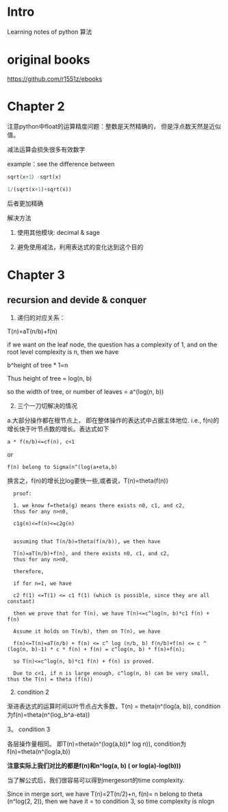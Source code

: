 # Intro

Learning notes of python 算法

# original books

https://github.com/r1551z/ebooks

# Chapter 2
注意python中float的运算精度问题：整数是天然精确的，
但是浮点数天然是近似值。

减法运算会损失很多有效数字

example：see the difference between
```python
sqrt(x+1）-sqrt(x)

1/(sqrt(x+1)+sqrt(x))
```
后者更加精确

解决方法

1. 使用其他模块: decimal & sage

2. 避免使用减法，利用表达式的变化达到这个目的


# Chapter 3 

## recursion and devide & conquer

1. 递归的对应关系：

T(n)=aT(n/b)+f(n)

if we want on the leaf node, the question has a complexity of 1, and
on the root level complexity is n, then we have

b^height of tree * 1=n

Thus height of tree = log(n, b)

so the width of tree, or number of leaves = a^(log(n, b))


2. 三个一刀切解决的情况

a.大部分操作都在根节点上， 即在整体操作的表达式中占据主体地位. i.e.,
f(n)的增长快于叶节点数的增长。表达式如下


```
a * f(n/b)<=cf(n), c<1
```

or
```
f(n) belong to Sigma(n^(log(a+eta,b)
```

换言之，f(n)的增长比log要快一些,或者说，T(n)=theta(f(n))

      proof:
      
      1. we know f=theta(g) means there exists n0, c1, and c2,
      thus for any n>n0, 
      
      c1g(n)<=f(n)<=c2g(n)
  
  
      assuming that T(n/b)=theta(f(n/b)), we then have
      
      T(n)=aT(n/b)+f(n), and there exists n0, c1, and c2,
      thus for any n>n0, 
      
      therefore, 
      
      if for n=1, we have
      
      c2 f(1) <=T(1) <= c1 f(1) (which is possible, since they are all constant)
      
      then we prove that for T(n), we have T(n)<=c^log(n, b)*c1 f(n) + f(n)
      
      Assume it holds on T(n/b), then on T(n), we have 
      
      f(n)<=T(n)=aT(n/b) + f(n) <= c^ log (n/b, b) f(n/b)+f(n) <= c ^ (log(n, b)-1) * c * f(n) + f(n) = c^log(n, b) * f(n)+f(n);
      
      so T(n)<=c^log(n, b)*c1 f(n) + f(n) is proved.
      
      Due to c<1, if n is large enough, c^log(n, b) can be very small, thus the T(n) = theta (f(n))
      
 2. condition 2
 
 渐进表达式的运算时间以叶节点占大多数，T(n) = theta(n^(log(a, b)),
condition为f(n)=theta(n^(log_b^a-eta))
 
 3。 condition 3 
 
 各层操作量相同。 即T(n)=theta(n^(log(a,b))* log n)), condition为f(n)=theta(n^(log(a,b))
 
**注意实际上我们对比的都是f(n)和n^log(a, b) ( or log(a)-log(b)))**

当了解公式后，我们很容易可以得到mergesort的time complexity.

Since in merge sort, we have
T(n)=2T(n/2)+n, f(n)= n belong to theta (n^log(2, 2)), then we have it = to condition 3, so time complexity is
nlogn

